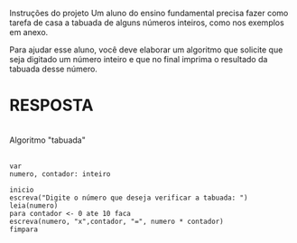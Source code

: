 Instruções do projeto
Um aluno do ensino fundamental precisa fazer como tarefa de casa a tabuada de alguns números inteiros, como nos exemplos em anexo.

Para ajudar esse aluno, você deve elaborar um algoritmo que solicite que seja digitado um número inteiro e que no final imprima o resultado da tabuada desse número.

# RESPOSTA
<br>
Algoritmo "tabuada" <br>
<br>

    var
    numero, contador: inteiro

    inicio
    escreva("Digite o número que deseja verificar a tabuada: ")
    leia(numero)
    para contador <- 0 ate 10 faca
    escreva(numero, "x",contador, "=", numero * contador)
    fimpara
